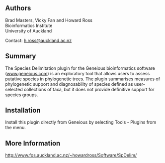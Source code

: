 ## Authors
Brad Masters, Vicky Fan and Howard Ross  
Bioinformatics Institute  
University of Auckland

Contact: h.ross@auckland.ac.nz

## Summary
The Species Delimitation plugin for the Geneious bioinformatics software (www.geneious.com) is an exploratory tool that
allows users to assess putative species in phylogenetic trees. The plugin summarises measures of phylogenetic support
and diagnosability of species defined as user-selected collections of taxa, but it does not provide definitive support
for species groups.

## Installation
Install this plugin directly from Geneious by selecting Tools - Plugins from the menu.

## More Information
http://www.fos.auckland.ac.nz/~howardross/Software/SpDelim/

